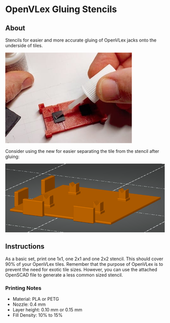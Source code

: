 # OpenVLex Gluing Stencils



## About

Stencils for easier and more accurate gluing of OpenVLex jacks onto the underside of tiles.


   ![Gluing Stencil](../img/img002.jpg) 

Consider using the new for easier separating the tile from the stencil after gluing:

   ![Disassembly Tool](../disassembly_tool/img/openvlex-disassembly_tool-1.png)
    
	
## Instructions

As a basic set, print one 1x1, one 2x1 and one 2x2 stencil. This should cover 90% of your OpenVLex tiles. Remember that the purpose of OpenVLex is to prevent the need for exotic tile sizes. However, you can use the attached OpenSCAD file  to generate a less common sized stencil.


### Printing Notes

- Material: PLA or PETG
- Nozzle: 0.4 mm
- Layer height: 0.10 mm or 0.15 mm
- Fill Density: 10% to 15%
